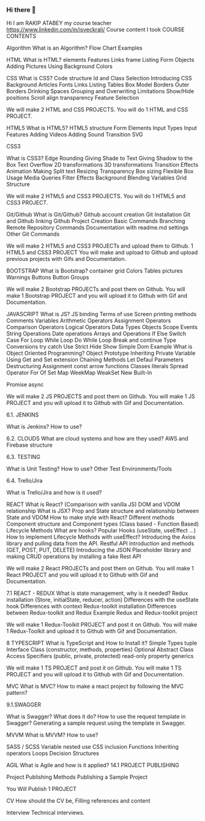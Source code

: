 ### Hi there 👋
Hi I am RAKIP ATABEY
my course teacher https://www.linkedin.com/in/isveckrali/
Course content I took
COURSE CONTENTS

Algorithm What is an Algorithm? Flow Chart Examples

HTML What is HTML? elements Features Links frame Listing Form Objects Adding Pictures Using Background Colors

CSS What is CSS? Code structure Id and Class Selection Introducing CSS Background Articles Fonts Links Listing Tables Box Model Borders Outer Borders Drinking Spaces Grouping and Overwriting Limitations Show/Hide positions Scroll align transparency Feature Selection

We will make 2 HTML and CSS PROJECTS. You will do 1 HTML and CSS PROJECT.

HTML5 What is HTML5? HTML5 structure Form Elements Input Types Input Features Adding Videos Adding Sound Transition SVG

CSS3

What is CSS3? Edge Rounding Giving Shade to Text Giving Shadow to the Box Text Overflow 2D transformations 3D transformations Transition Effects Animation Making Split text Resizing Transparency Box sizing Flexible Box Usage Media Queries Filter Effects Background Blending Variables Grid Structure

We will make 2 HTML5 and CSS3 PROJECTS. You will do 1 HTML5 and CSS3 PROJECT.

Git/Github
What is Git/Github? Github account creation Git Installation Git and Github linking Github Project Creation Basic Commands Branching Remote Repository Commands Documentation with readme.md settings Other Git Commands

We will make 2 HTML5 and CSS3 PROJECTs and upload them to Github. 1 HTML5 and CSS3 PROJECT You will make and upload to Github and upload previous projects with Gifs and Documentation.

BOOTSTRAP
What is Bootstrap? container grid Colors Tables pictures Warnings Buttons Button Groups

We will make 2 Bootstrap PROJECTs and post them on Github. You will make 1 Bootstrap PROJECT and you will upload it to Github with Gif and Documentation.

JAVASCRIPT
What is JS? JS binding Terms of use Screen printing methods Comments Variables Arithmetic Operators Assignment Operators Comparison Operators Logical Operators Data Types Objects Scope Events String Operations Date operations Arrays and Operations If Else Switch Case For Loop While Loop Do While Loop Break and continue Type Conversions try catch Use Strict Hide Show Simple Dom Example What is Object Oriented Programming? Object Prototype Inheriting Private Variable Using Get and Set extension Chaining Methods Let Defaul Parameters Destructuring Assignment const arrow functions Classes literals Spread Operator For Of Set Map WeekMap WeakSet New Built-In

Promise async

We will make 2 JS PROJECTS and post them on Github. You will make 1 JS PROJECT and you will upload it to Github with Gif and Documentation.

6.1. JENKINS

What is Jenkins? How to use?

6.2. CLOUDS What are cloud systems and how are they used? AWS and Firebase structure

6.3. TESTING

What is Unit Testing? How to use? Other Test Environments/Tools

6.4. Trello/Jira

What is Trello/Jira and how is it used?

REACT
What is React? (Comparison with vanilla JS) DOM and VDOM relationship What is JSX? Prop and State structure and relationship between State and VDOM How to make style with React? Different methods Component structure and Component types (Class based - Function Based) Lifecycle Methods What are hooks? Popular Hooks (useState, useEffect …) How to implement Lifecycle Methods with useEffect? Introducing the Axios library and pulling data from the API. Restful API introduction and methods (GET, POST, PUT, DELETE) Introducing the JSON Placeholder library and making CRUD operations by installing a fake Rest API

We will make 2 React PROJECTs and post them on Github. You will make 1 React PROJECT and you will upload it to Github with Gif and Documentation.

7.1 REACT - REDUX What is state management, why is it needed? Redux installation (Store, initialState, reducer, action) Differences with the useState hook Differences with context Redux-toolkit installation Differences between Redux-toolkit and Redux Example Redux and Redux-toolkit project

We will make 1 Redux-Toolkit PROJECT and post it on Github. You will make 1 Redux-Toolkit and upload it to Github with Gif and Documentation.

8 TYPESCRIPT What is TypeScript and How to Install it? Simple Types tuple Interface Class (constructor, methods, properties) Optional Abstract Class Access Specifiers (public, private, protected) read-only property generics

We will make 1 TS PROJECT and post it on Github. You will make 1 TS PROJECT and you will upload it to Github with Gif and Documentation.

MVC
What is MVC? How to make a react project by following the MVC pattern?

9.1.SWAGGER

What is Swagger? What does it do? How to use the request template in Swagger? Generating a sample request using the template in Swagger.

MVVM
What is MVVM? How to use?

SASS / SCSS
Variable nested use CSS inclusion Functions Inheriting operators Loops Decision Structures

AGIL What is Agile and how is it applied?
14.1 PROJECT PUBLISHING

Project Publishing Methods Publishing a Sample Project

You Will Publish 1 PROJECT

CV
How should the CV be, Filling references and content

Interview
Technical interviews.
<!--
**Ragip-githup/Ragip-githup** is a ✨ _special_ ✨ repository because its `README.md` (this file) appears on your GitHub profile.

Here are some ideas to get you started:

- 🔭 I’m currently working on ...
- 🌱 I’m currently learning ...
- 👯 I’m looking to collaborate on ...
- 🤔 I’m looking for help with ...
- 💬 Ask me about ...
- 📫 How to reach me: ...
- 😄 Pronouns: ...
- ⚡ Fun fact: ...
-->
